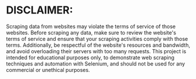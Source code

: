 # DISCLAIMER: 
Scraping data from websites may violate the terms of service of those websites. Before scraping any data, make sure to review the website's terms of service and ensure that your scraping activities comply with those terms. 
Additionally, be respectful of the website's resources and bandwidth, and avoid overloading their servers with too many requests. 
This project is intended for educational purposes only, to demonstrate web scraping techniques and automation with Selenium, and should not be used for any commercial or unethical purposes.
